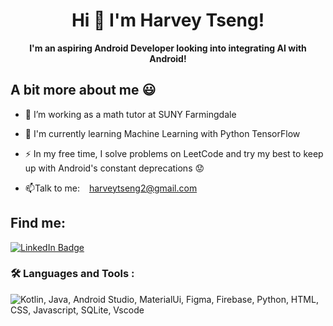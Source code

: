 <div id="header" align="center">
<h1> Hi 👋 I'm Harvey Tseng!</h1>

**I'm an aspiring Android Developer looking into integrating AI with Android!**
</div>

<div id="about">
<h2> A bit more about me 😃</h2>

- :telescope: I’m working as a math tutor at SUNY Farmingdale
  
- :seedling: I'm currently learning Machine Learning with Python TensorFlow

- :zap: In my free time, I solve problems on LeetCode and try my best to keep up with Android's constant deprecations 😟

- :mailbox:Talk to me: &ensp; <a href="mailto:harveytseng2@gmail.com">harveytseng2@gmail.com</a>
  
</div>

<div id="socials">
<h2>Find me:</h2>
  <a target="_blank" href="https://www.linkedin.com/in/harvey-tseng">
    <img src="https://img.shields.io/badge/LinkedIn-blue?style=for-the-badge&logo=linkedin&logoColor=white" alt="LinkedIn Badge"/>
  </a>
</div>

### :hammer_and_wrench: Languages and Tools :
<div id="skills">
<img src="https://skillicons.dev/icons?i=kotlin,java,androidstudio,materialui,figma,firebase,python,html,css,javascript,sqlite,vscode&theme=dark" alt="Kotlin, Java, Android Studio, MaterialUi, Figma, Firebase, Python, HTML, CSS, Javascript, SQLite, Vscode">
</div>

<!--
**Verdenroz/Verdenroz** is a ✨ _special_ ✨ repository because its `README.md` (this file) appears on your GitHub profile.

Here are some ideas to get you started:

- 🔭 I’m currently working on ...
- 🌱 I’m currently learning ...
- 👯 I’m looking to collaborate on ...
- 🤔 I’m looking for help with ...
- 💬 Ask me about ...
- 📫 How to reach me: ...
- 😄 Pronouns: ...
- ⚡ Fun fact: ...
-->
